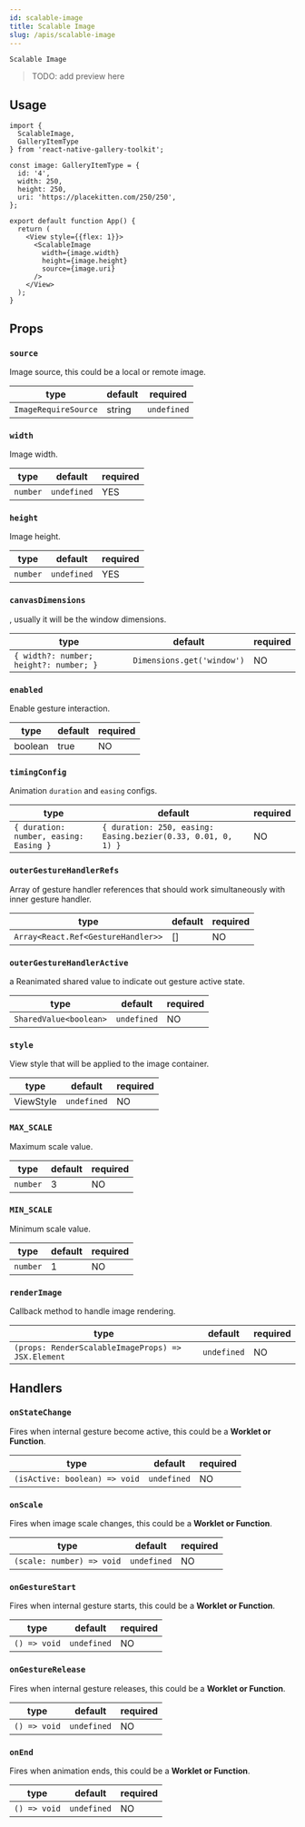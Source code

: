 ```yaml
---
id: scalable-image
title: Scalable Image
slug: /apis/scalable-image
---
```


`Scalable Image`

> TODO: add preview here

## Usage

```tsx
import {
  ScalableImage,
  GalleryItemType
} from 'react-native-gallery-toolkit';

const image: GalleryItemType = {
  id: '4',
  width: 250,
  height: 250,
  uri: 'https://placekitten.com/250/250',
};

export default function App() {
  return (
    <View style={{flex: 1}}>
      <ScalableImage
        width={image.width}
        height={image.height}
        source={image.uri}
      />
    </View>
  );
}
```

## Props

### `source`

Image source, this could be a local or remote image.

type | default | required
------ | ------ | ------
`ImageRequireSource` | string | `undefined` | YES

### `width`

Image width.

type | default | required
------ | ------ | ------
`number` | `undefined` | YES

### `height`

Image height.

type | default | required
------ | ------ | ------
`number` | `undefined` | YES

### `canvasDimensions`

, usually it will be the window dimensions.

type | default | required
------ | ------ | ------
`{ width?: number; height?: number; }` | `Dimensions.get('window')` | NO

### `enabled`

Enable gesture interaction.

type | default | required
------ | ------ | ------
boolean | true | NO

### `timingConfig`

Animation `duration` and `easing` configs.

type | default | required
------ | ------ | ------
`{ duration: number, easing: Easing }` | `{ duration: 250, easing: Easing.bezier(0.33, 0.01, 0, 1) }` | NO

### `outerGestureHandlerRefs`

Array of gesture handler references that should work simultaneously with inner gesture handler.

type | default | required
------ | ------ | ------
`Array<React.Ref<GestureHandler>>` | [] | NO

### `outerGestureHandlerActive`

a Reanimated shared value to indicate out gesture active state.

type | default | required
------ | ------ | ------
`SharedValue<boolean>` | `undefined` | NO

### `style`

View style that will be applied to the image container.

type | default | required
------ | ------ | ------
ViewStyle | `undefined` | NO

### `MAX_SCALE`

Maximum scale value.

type | default | required
------ | ------ | ------
`number` | 3 | NO

### `MIN_SCALE`

Minimum scale value.

type | default | required
------ | ------ | ------
`number` | 1 | NO

### `renderImage`

Callback method to handle image rendering.

type | default | required
------ | ------ | ------
`(props: RenderScalableImageProps) => JSX.Element` | `undefined` | NO

## Handlers

### `onStateChange`

Fires when internal gesture become active, this could be a **Worklet or Function**.

type | default | required
------ | ------ | ------
`(isActive: boolean) => void` | `undefined` | NO

### `onScale`

Fires when image scale changes, this could be a **Worklet or Function**.

type | default | required
------ | ------ | ------
`(scale: number) => void` | `undefined` | NO

### `onGestureStart`

Fires when internal gesture starts, this could be a **Worklet or Function**.

type | default | required
------ | ------ | ------
`() => void` | `undefined` | NO

### `onGestureRelease`

Fires when internal gesture releases, this could be a **Worklet or Function**.

type | default | required
------ | ------ | ------
`() => void` | `undefined` | NO

### `onEnd`

Fires when animation ends, this could be a **Worklet or Function**.

type | default | required
------ | ------ | ------
`() => void` | `undefined` | NO
